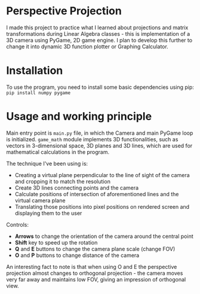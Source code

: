 # Perspective Projection

I made this project to practice what I learned about projections and matrix transformations during Linear Algebra classes - this is implementation of a 3D camera using PyGame, 2D game engine. I plan to develop this further to change it into dynamic 3D function plotter or Graphing Calculator.

# Installation

To use the program, you need to install some basic dependencies using pip: `pip install numpy pygame`

# Usage and working principle

Main entry point is `main.py` file, in which the Camera and main PyGame loop is initialized. `game_math` module implements 3D functionalities, such as vectors in 3-dimensional space, 3D planes and 3D lines, which are used for mathematical calculations in the program. 

The technique I've been using is:

- Creating a virtual plane perpendicular to the line of sight of the camera and cropping it to match the resolution
- Create 3D lines connecting points and the camera
- Calculate positions of intersection of aforementioned lines and the virtual camera plane
- Translating those positions into pixel positions on rendered screen and displaying them to the user

Controls:

- **Arrows** to change the orientation of the camera around the central point
- **Shift** key to speed up the rotation
- **Q** and **E** buttons to change the camera plane scale (change FOV)
- **O** and **P** buttons to change distance of the camera

An interesting fact to note is that when using O and E the perspective projection almost changes to orthogonal projection - the camera moves very far away and maintains low FOV, giving an impression of orthogonal view.
